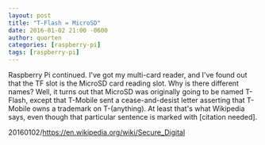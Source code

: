 ```yaml
---
layout: post
title: "T-Flash = MicroSD"
date: 2016-01-02 21:00 -0600
author: quorten
categories: [raspberry-pi]
tags: [raspberry-pi]
---
```


Raspberry Pi continued.  I've got my multi-card reader, and I've found
out that the TF slot is the MicroSD card reading slot.  Why is there
different names?  Well, it turns out that MicroSD was originally going
to be named T-Flash, except that T-Mobile sent a cease-and-desist
letter asserting that T-Mobile owns a trademark on T-(anything).  At
least that's what Wikipedia says, even though that particular sentence
is marked with [citation needed].

20160102/https://en.wikipedia.org/wiki/Secure_Digital
